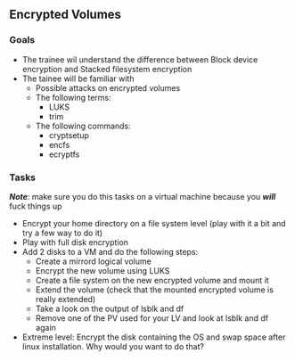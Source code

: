 ## Encrypted Volumes

### Goals
 
- The trainee wil understand the difference between Block device encryption and Stacked filesystem encryption
- The tainee will be familiar with
    - Possible attacks on encrypted volumes
    - The following terms:
        - LUKS
        - trim
    - The following commands:
        - cryptsetup
        - encfs
        - ecryptfs
### Tasks
**_Note_**: make sure you do this tasks on a virtual machine because you **_will_** fuck things up
- Encrypt your home directory on a file system level (play with it a bit and try a few way to do it)
- Play with full disk encryption
- Add 2 disks to a VM and do the following steps: 
    - Create a mirrord logical volume
    - Encrypt the new volume using LUKS
    - Create a file system on the new encrypted volume and mount it
    - Extend the volume (check that the mounted encrypted volume is really extended)
    - Take a look on the output of lsblk and df
    - Remove one of the PV used for your LV and look at lsblk and df again
- Extreme level: Encrypt the disk containing the OS and swap space after linux installation. Why would you want to do that?